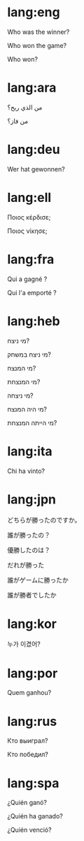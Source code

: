# lang:eng

Who was the winner?

Who won the game?

Who won?

# lang:ara

من الذي ربح؟

من فاز؟

# lang:deu

Wer hat gewonnen?

# lang:ell

Ποιος κέρδισε;

Ποιος νίκησε;

# lang:fra

Qui a gagné ?

Qui l'a emporté ?

# lang:heb

מי ניצח?

מי ניצח במשחק?

מי המנצח?

מי המנצחת?

מי ניצחה?

מי היה המנצח?

מי הייתה המנצחת?

# lang:ita

Chi ha vinto?

# lang:jpn

どちらが勝ったのですか。

誰が勝ったの？

優勝したのは？

だれが勝った

誰がゲームに勝ったか

誰が勝者でしたか

# lang:kor

누가 이겼어?

# lang:por

Quem ganhou?

# lang:rus

Кто выиграл?

Кто победил?

# lang:spa

¿Quién ganó?

¿Quién ha ganado?

¿Quién venció?